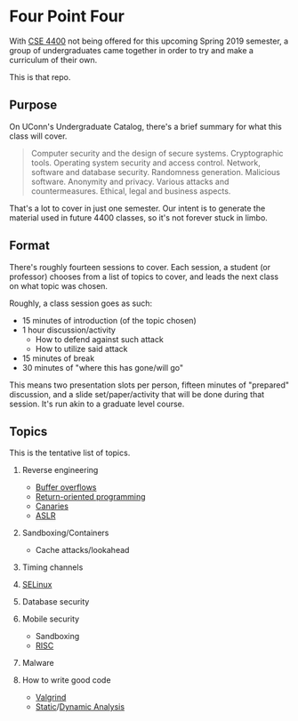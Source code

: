 # Four Point Four

With [CSE 4400](https://catalog.uconn.edu/cse/#4400) not being offered for 
this upcoming Spring 2019 semester, a group of undergraduates came together
in order to try and make a curriculum of their own.

This is that repo.

## Purpose

On UConn's Undergraduate Catalog, there's a brief summary for what this class
will cover.

> Computer security and the design of secure systems. Cryptographic tools.
> Operating system security and access control. Network, software and database
> security. Randomness generation. Malicious software. Anonymity and privacy.
> Various attacks and countermeasures. Ethical, legal and business aspects.

That's a lot to cover in just one semester. Our intent is to generate the
material used in future 4400 classes, so it's not forever stuck in limbo.

## Format

There's roughly fourteen sessions to cover. Each session, a student (or
professor) chooses from a list of topics to cover, and leads the next class
on what topic was chosen.

Roughly, a class session goes as such:

- 15 minutes of introduction (of the topic chosen)
- 1 hour discussion/activity
    - How to defend against such attack
    - How to utilize said attack
- 15 minutes of break
- 30 minutes of "where this has gone/will go"

This means two presentation slots per person, fifteen minutes of "prepared"
discussion, and a slide set/paper/activity that will be done during that
session. It's run akin to a graduate level course.

## Topics

This is the tentative list of topics.

1. Reverse engineering
    - [Buffer overflows](https://en.wikipedia.org/wiki/Buffer_overflow)
    - [Return-oriented programming](https://en.wikipedia.org/wiki/Return-oriented_programming)
    - [Canaries](https://en.wikipedia.org/wiki/Buffer_overflow_protection#Canaries)
    - [ASLR](https://en.wikipedia.org/wiki/Address_space_layout_randomization)

2. Sandboxing/Containers
    - Cache attacks/lookahead

3. Timing channels

4. [SELinux](https://en.wikipedia.org/wiki/Security-Enhanced_Linux)

5. Database security

6. Mobile security
    - Sandboxing
    - [RISC](https://en.wikipedia.org/wiki/Reduced_instruction_set_computer)

7. Malware

8. How to write good code
    - [Valgrind](https://en.wikipedia.org/wiki/Valgrind)
    - [Static](https://en.wikipedia.org/wiki/Static_program_analysis)/[Dynamic Analysis](https://en.wikipedia.org/wiki/Dynamic_program_analysis)
